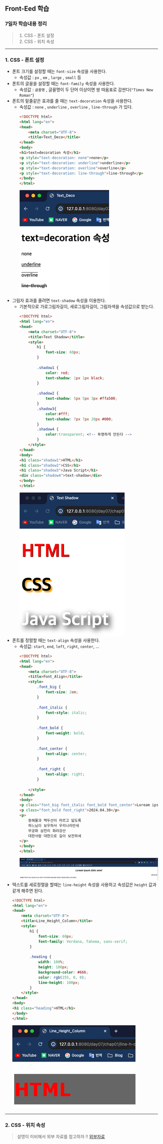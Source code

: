 ## Front-Eed 학습

### 7일차 학습내용 정리
> 1. CSS - 폰트 설정
> 2. CSS - 위치 속성
---
### 1. CSS - 폰트 설정
- 폰트 크기를 설정할 때는 `font-size` 속성을 사용한다.
  - 속성값 : `px` , `em` , `large` , `small` 등
- 폰트의 글꼴을 설정할 때는 `font-family` 속성을 사용한다.
  - 속성값 : `글꼴명` , 글꼴명이 두 단어 이상이면 쌍 따옴표로 감싼다(`"Times New Roman"`)
- 폰트의 밑줄같은 효과를 줄 때는 `text-decoration` 속성을 사용한다.
  - 속성값 : `none` , `underline` , `overline` , `line-through` 가 있다.
    ```html
    <!DOCTYPE html>
    <html lang="en">
    <head>
        <meta charset="UTF-8">
        <title>Text_Deco</title>
    </head>
    <body>
    <h1>text=decoration 속성</h1>
    <p style="text-decoration: none">none</p>
    <p style="text-decoration: underline">underline</p>
    <p style="text-decoration: overline">overline</p>
    <p style="text-decoration: line-through">line-through</p>
    </body>
    </html>
    ```
    ![img.png](../images/day07/img01.png)
- 그림자 효과를 줄려면 `text-shadow` 속성을 이용한다.
  - 기본적으로 가로그림자길이, 세로그림자길이, 그림자색을 속성값으로 받는다.
    ```html
    <!DOCTYPE html>
    <html lang="en">
    <head>
        <meta charset="UTF-8">
        <title>Text Shadow</title>
        <style>
            h1 {
                font-size: 60px;
            }
    
            .shadow1 {
                color: red;
                text-shadow: 1px 1px black;
            }
    
            .shadow2 {
                text-shadow: 5px 5px 3px #ffa500;
            }
            .shadow3{
                color:#fff;
                text-shadow: 7px 7px 20px #000;
            }
            .shadow4 {
                color:transparent; <!-- 투명하게 만든다 -->
            }
        </style>
    </head>
    <body>
    <h1 class="shadow1">HTML</h1>
    <h1 class="shadow2">CSS</h1>
    <h1 class="shadow3">Java Script</h1>
    <div class="shadow4">text-shadow</div>
    </body>
    </html>
    ```
    ![img_1.png](../images/day07/img02.png)
- 폰트를 정렬할 때는 `text-align` 속성을 사용한다.
  - 속성값: `start`, `end`, `left`, `right`, `center`, ...
    ```html
    <!DOCTYPE html>
    <html lang="en">
    <head>
        <meta charset="UTF-8">
        <title>Font_Align</title>
        <style>
            .font_big {
                font-size: 2em;
            }
    
            .font_italic {
                font-style: italic;
            }
    
            .font_bold {
                font-weight: bold;
            }
    
            .font_center {
                text-align: center;
            }
    
            .font_right {
                text-align: right;
            }
    
        </style>
    </head>
    <body>
    <p class="font_big font_italic font_bold font_center">Loream ipsum dolor amet</p>
    <p class="font_bold font_right">2024.04.30</p>
    <p>
        동해물과 백두산이 마르고 닳도록
        하느님이 보우하사 우리나라만세
        무궁화 삼천리 화려강산
        대한사람 대한으로 길이 보전하세
    </p>
    </body>
    </html>
    ```
    ![img_2.png](../images/day07/img03.png)
- 텍스트를 세로정렬을 할때는 `line-height` 속성을 사용하고 속성값은 `height` 값과 같게 해주면 된다.
    ```html
    <!DOCTYPE html>
    <html lang="en">
    <head>
        <meta charset="UTF-8">
        <title>Line_Height_Column</title>
        <style>
            h1 {
                font-size: 60px;
                font-family: Verdana, Tahoma, sans-serif;
            }
    
            .heading {
                width: 100%;
                height: 100px;
                background-color: #666;
                color: rgb(255, 0, 0);
                line-height: 100px;
            }
        </style>
    </head>
    <body>
    <h1 class="heading">HTML</h1>
    </body>
    </html>
    ```
    ![img_3.png](../images/day07/img04.png)
---
### 2. CSS - 위치 속성
> 설명이 미비해서 외부 자료를 참고하자 !! [외부자료](https://www.w3schools.com/css/css_positioning.asp)